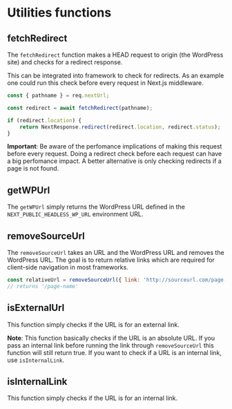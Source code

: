 # Utilities functions

## fetchRedirect

The `fetchRedirect` function makes a HEAD request to origin (the WordPress site) and checks for a redirect response.

This can be integrated into framework to check for redirects. As an example one could run this check before every request in Next.js middleware.

```javascript
const { pathname } = req.nextUrl;

const redirect = await fetchRedirect(pathname);

if (redirect.location) {
    return NextResponse.redirect(redirect.location, redirect.status);
}
```

**Important**: Be aware of the perfomance implications of making this request before every request. Doing a redirect check before each request can have a big perfomance impact. A better alternative is only checking redirects if a page is not found.

## getWPUrl

The `getWPUrl` simply returns the WordPress URL defined in the `NEXT_PUBLIC_HEADLESS_WP_URL` environment URL.

## removeSourceUrl

The `removeSourceUrl` takes an URL and the WordPress URL and removes the WordPress URL. The goal is to return relative links which are required for client-side navigation in most frameworks.

```javascript
const relativeUrl = removeSourceUrl({ link: 'http://sourceurl.com/page-name', backendUrl: 'http://sourceurl.com' });
// returns '/page-name'
```

## isExternalUrl

This function simply checks if the URL is for an external link.

**Note**: This function basically checks if the URL is an absolute URL. If you pass an internal link before running the link through `removeSourceUrl` this function will still return true. If you want to check if a URL is an internal link, use `isInternalLink`.

## isInternalLink

This function simply checks if the URL is for an internal link.